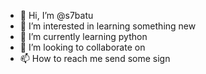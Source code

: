 - 👋 Hi, I’m @s7batu
- 👀 I’m interested in learning something new
- 🌱 I’m currently learning python
- 💞️ I’m looking to collaborate on 
- 📫 How to reach me send some sign

<!---
s7batu/s7batu is a ✨ special ✨ repository because its `README.md` (this file) appears on your GitHub profile.
You can click the Preview link to take a look at your changes.
--->
